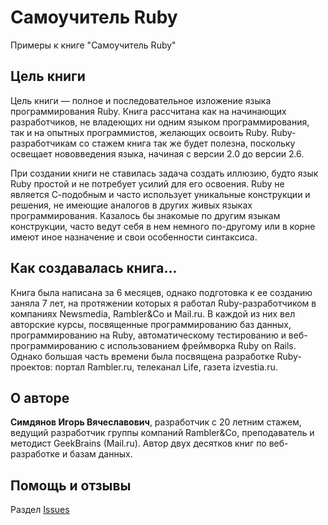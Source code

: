 # Самоучитель Ruby

Примеры к книге "Самоучитель Ruby"

## Цель книги

Цель книги — полное и последовательное изложение языка программирования Ruby. Книга рассчитана как на начинающих разработчиков, не владеющих ни одним языком программирования, так и на опытных программистов, желающих освоить Ruby. Ruby-разработчикам со стажем книга так же будет полезна, поскольку освещает нововведения языка, начиная с версии 2.0 до версии 2.6.

При создании книги не ставилась задача создать иллюзию, будто язык Ruby простой и не потребует усилий для его освоения. Ruby не является С-подобным и часто использует уникальные конструкции и решения, не имеющие аналогов в других живых языках программирования. Казалось бы знакомые по другим языкам конструкции, часто ведут себя в нем немного по-другому или в корне имеют иное назначение и свои особенности синтаксиса.

## Как создавалась книга...

Книга была написана за 6 месяцев, однако подготовка к ее созданию заняла 7 лет, на протяжении которых я работал Ruby-разработчиком в компаниях Newsmedia, Rambler&Co и Mail.ru. В каждой из них вел авторские курсы, посвященные программированию баз данных, программированию на Ruby, автоматическому тестированию и веб-программированию с использованием фреймворка Ruby on Rails. Однако большая часть времени была посвящена разработке Ruby-проектов: портал Rambler.ru, телеканал Life, газета izvestia.ru.

## О авторе

**Симдянов Игорь Вячеславович**, разработчик с 20 летним стажем, ведущий разработчик группы компаний Rambler&Co, преподаватель и методист GeekBrains (Mail.ru). Автор двух десятков книг по веб-разработке и базам данных.

## Помощь и отзывы

Раздел [Issues](https://github.com/igorsimdyanov/ruby/issues)